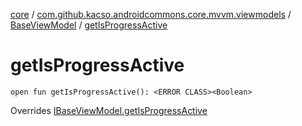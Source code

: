 [core](../../index.md) / [com.github.kacso.androidcommons.core.mvvm.viewmodels](../index.md) / [BaseViewModel](index.md) / [getIsProgressActive](.)

# getIsProgressActive

`open fun getIsProgressActive(): <ERROR CLASS><Boolean>`

Overrides [IBaseViewModel.getIsProgressActive](../-i-base-view-model/get-is-progress-active.md)

